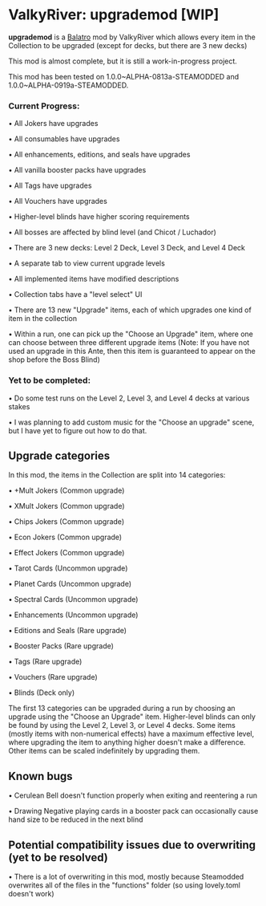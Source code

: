 # ValkyRiver: upgrademod [WIP]
**upgrademod** is a [Balatro](https://store.steampowered.com/app/2379780/Balatro/) mod by ValkyRiver which allows every item in the Collection to be upgraded (except for decks, but there are 3 new decks)

This mod is almost complete, but it is still a work-in-progress project.

This mod has been tested on 1.0.0\~ALPHA-0813a-STEAMODDED and 1.0.0\~ALPHA-0919a-STEAMODDED.

### Current Progress:
• All Jokers have upgrades

• All consumables have upgrades

• All enhancements, editions, and seals have upgrades

• All vanilla booster packs have upgrades

• All Tags have upgrades

• All Vouchers have upgrades 

• Higher-level blinds have higher scoring requirements

• All bosses are affected by blind level (and Chicot / Luchador)

• There are 3 new decks: Level 2 Deck, Level 3 Deck, and Level 4 Deck

• A separate tab to view current upgrade levels

• All implemented items have modified descriptions

• Collection tabs have a "level select" UI

• There are 13 new "Upgrade" items, each of which upgrades one kind of item in the collection

• Within a run, one can pick up the "Choose an Upgrade" item, where one can choose between three different upgrade items (Note: If you have not used an upgrade in this Ante, then this item is guaranteed to appear on the shop before the Boss Blind)

### Yet to be completed:
• Do some test runs on the Level 2, Level 3, and Level 4 decks at various stakes

• I was planning to add custom music for the "Choose an upgrade" scene, but I have yet to figure out how to do that.

## Upgrade categories
In this mod, the items in the Collection are split into 14 categories:

• +Mult Jokers (Common upgrade)

• XMult Jokers (Common upgrade)

• Chips Jokers (Common upgrade)

• Econ Jokers (Common upgrade)

• Effect Jokers (Common upgrade)

• Tarot Cards (Uncommon upgrade)

• Planet Cards (Uncommon upgrade)

• Spectral Cards (Uncommon upgrade)

• Enhancements (Uncommon upgrade)

• Editions and Seals (Rare upgrade)

• Booster Packs (Rare upgrade)

• Tags (Rare upgrade)

• Vouchers (Rare upgrade)

• Blinds (Deck only)

The first 13 categories can be upgraded during a run by choosing an upgrade using the "Choose an Upgrade" item. Higher-level blinds can only be found by using the Level 2, Level 3, or Level 4 decks. Some items (mostly items with non-numerical effects) have a maximum effective level, where upgrading the item to anything higher doesn't make a difference. Other items can be scaled indefinitely by upgrading them.

## Known bugs

• Cerulean Bell doesn't function properly when exiting and reentering a run

• Drawing Negative playing cards in a booster pack can occasionally cause hand size to be reduced in the next blind

## Potential compatibility issues due to overwriting (yet to be resolved)

• There is a lot of overwriting in this mod, mostly because Steamodded overwrites all of the files in the "functions" folder (so using lovely.toml doesn't work)
